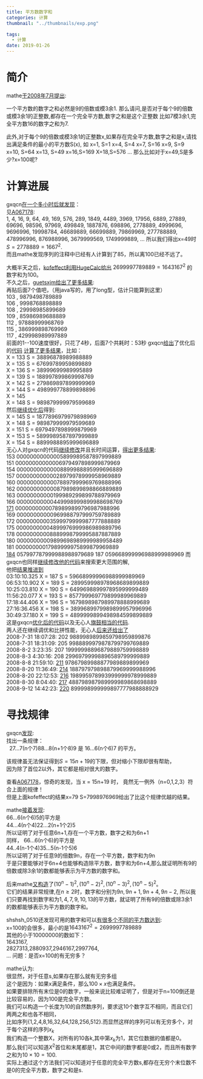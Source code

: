 ```yaml
---
title: 平方数数字和
categories: 计算
thumbnail: "../thumbnails/exp.png"

tags:
  - 计算
date: 2019-01-26
---
```


# 简介
mathe[于2008年7月提出](https://bbs.emath.ac.cn/thread-642-1-5.html):  

一个平方数的数字之和必然是9的倍数或模3余1.
那么请问,是否对于每个9的倍数或模3余1的正整数,都存在一个完全平方数,数字之和是这个正整数
比如7模3余1,完全平方数16的数字之和为7.

此外,对于每个9的倍数或模3余1的正整数x,如果存在完全平方数,数字之和是x,请找出满足条件的最小的平方数S(x),
如
x=1, S=1
x=4, S=4
x=7, S=16
x=9, S=9
x=10, S=64
x=13, S=49
x=16,S=169
X=18,S=576
...
那么比如对于x=49,S是多少?x=100呢?

# 计算进展

gxqcn[在一个多小时后就发现](https://bbs.emath.ac.cn/forum.php?mod=redirect&goto=findpost&ptid=642&pid=7844&fromuid=20)：  
见[A067178](https://oeis/A067178):  
1, 4, 16, 9, 64, 49, 169, 576, 289, 1849, 4489, 3969, 17956, 6889, 27889, 69696, 98596, 97969, 499849, 1887876, 698896, 2778889, 4999696, 9696996, 19998784, 46689889, 66699889, 79869969, 277788889, 478996996, 876988996, 3679999569, 1749999889, ...
所以我们得出x=49时$S=2778889=1667^2$.  
而且mathe发现序列的注释中已经有人计算到了85，所以离100已经不远了。  

大概半天之后，[kofeffect利用HugeCalc给出](vhttps://bbs.emath.ac.cn/forum.php?mod=redirect&goto=findpost&ptid=642&pid=7868&fromuid=20) $2699997789889=1643167^2$ 的数字和为100。  
不久之后，[guetsxjm给出了更多结果](https://bbs.emath.ac.cn/forum.php?mod=redirect&goto=findpost&ptid=642&pid=7876&fromuid=20):  
再贴后面7个值吧，（用java写的，用了long型，估计只能算到这里）  
103    ,    9879498789889  
106    ,    9998768898889  
108    ,    29998985899689  
109    ,    85986989688889  
112    ,    97888999968769  
115    ,    386999898769969  
117    ,    429998989997889  
前面的1--100速度很好，只花了4秒，后面7个共耗时：53秒
gxqcn[给出](https://bbs.emath.ac.cn/forum.php?mod=redirect&goto=findpost&ptid=642&pid=7896&fromuid=20)了优化后的[代码](../attached/squaredigitssum.txt)
[计算了更多结果](https://bbs.emath.ac.cn/forum.php?mod=redirect&goto=findpost&ptid=642&pid=7897&fromuid=20)，比如：  
X = 133 S = 38896878989988889  
X = 135 S = 67699789959899889  
X = 136 S = 38999699989995889  
X = 139 S = 188997899869998769  
X = 142 S = 279869897899999969  
X = 144 S = 498999778899898896  
X = 145  
X = 148 S = 989879999979599689  
然后[继续优化后](../attached/squaredigitssum2.txt)得到:  
X = 145 S = 1877896979979898969  
X = 148 S = 989879999979599689  
X = 151 S = 6979497898999879969  
X = 153 S = 5899989587897999889  
X = 154 S = 8899988895999696889  
无心人对gxqcn的代码[继续修改]((../attached/squaredigitssum3.txt))并且长时间运算，[得出更多结果](https://bbs.emath.ac.cn/forum.php?mod=redirect&goto=findpost&ptid=642&pid=7949&fromuid=20):  
153    00000000000005899989587897999889  
151    00000000000006979497898999879969  
154    00000000000008899988895999696889  
157    00000000000028979978999958969889  
160    00000000000078897999969769888996  
162    00000000000087989899898866889889  
163    00000000000199989299899788979969  
166    00000000000449998999899988698769  
[171](https://bbs.emath.ac.cn/forum.php?mod=redirect&goto=findpost&ptid=642&pid=7966&fromuid=20)    00000000000789899899796987988996  
169    00000000000969988797999759789889  
172    00000000003599979999987777888889  
175    00000000004899976999986989889796  
178    00000000008889998799995887887889  
180    00000000009899698989999989958489  
181    00000000017989999975899879969889  
[184](https://bbs.emath.ac.cn/forum.php?mod=redirect&goto=findpost&ptid=642&pid=7976&fromuid=20)    057997787999988988979689
187    059668999996988999989969
而gxqcn也同样[继续修改他的代码](https://bbs.emath.ac.cn/forum.php?mod=redirect&goto=findpost&ptid=642&pid=7951&fromuid=20)来搜索更大范围的解,  
他把[结果推进到](https://bbs.emath.ac.cn/forum.php?mod=redirect&goto=findpost&ptid=642&pid=8036&fromuid=20)  
03:10:10.325        X = 187                S = 59668999996988999989969  
06:53:10.902        X = 189                S = 289959998978968689899889  
10:25:03.810        X = 190                S = 649969889997895999999489  
11:56:20.077        X = 193                S = 857799969779899989969889  
17:18:44.406        X = 196                S = 1679898987989978888999689  
27:16:36.456        X = 198                S = 3899689979989899957996996  
30:49:37.180        X = 199                S = 4899999899498984599899889  
这是gxqcn[优化后的代码](../attached/squaredigitssum4.txt)以及无心人[旗鼓相当的代码](../attached/squaredigitssum5.txt).  
两人还在继续调优和比拼性能，无心人[后来还给出了](https://bbs.emath.ac.cn/forum.php?mod=redirect&goto=findpost&ptid=642&pid=8662&fromuid=20)  
2008-7-31 18:07:28: 202    9889989899859798959899876  
2008-7-31 18:31:09: 205    9988899979878799799769889  
2008-8-2 3:23:35: 207   19999998896879889759998889  
2008-8-3 4:30:16: 208   29969799998896589799999889  
2008-8-8 21:59:10: [211](https://bbs.emath.ac.cn/forum.php?mod=redirect&goto=findpost&ptid=642&pid=8877&fromuid=20)   97867989988877989889899969  
2008-8-20 11:36:49: [214](https://bbs.emath.ac.cn/forum.php?mod=redirect&goto=findpost&ptid=642&pid=9072&fromuid=20)  188797979898879969999988996  
2008-8-20 22:12:53: [216](https://bbs.emath.ac.cn/forum.php?mod=redirect&goto=findpost&ptid=642&pid=9106&fromuid=20)  198995978993999999978999889  
2008-8-30 8:04:40: [217](https://bbs.emath.ac.cn/forum.php?mod=redirect&goto=findpost&ptid=642&pid=9291&fromuid=20)  488798987989999989868698889  
2008-9-12 14:42:23: [220](https://bbs.emath.ac.cn/forum.php?mod=redirect&goto=findpost&ptid=642&pid=9714&fromuid=20)  899998999999897777988888929  

# 寻找规律
gxqcn[发现](https://bbs.emath.ac.cn/forum.php?mod=redirect&goto=findpost&ptid=642&pid=7854&fromuid=20):  
找出一条规律：  
&nbsp;&nbsp;27…7(n个7)88…8(n+1个8)9  是  16…6(n个6)7  的平方。

该规律虽无法保证得到$S=15n+19$的下限，但对缩小下限却很有帮助，  
因为除了首位2以外，其它都是相对很大的数字。

查看[A067178](https://oeis/A067178)，惊奇的发现，当 x = 15n+19 时，
竟然无一例外（n=0,1,2,3）符合上面的规律！  
但是上面kofeffect的结果x=79 S=7998976969给出了比这个规律优越的结果。  

mathe[接着发现](https://bbs.emath.ac.cn/forum.php?mod=redirect&goto=findpost&ptid=642&pid=7891&fromuid=20):  
66...6(n个6)5的平方是  
44...4(n个4)22...2(n+1个2)5  
所以证明了对于任意6n+1,存在一个平方数，数字之和为6n+1  
同样，
66...6(n个6)的平方是  
44..4(n-1个4)35...5(n-1个5)6  
所以证明了对于任意9的倍数9n，存在一个平方数，数字和为9n  
于是只要能够对于6n+4也能够构造除平方数，数字和为6n+4,那么就证明所有9的倍数或除3余1的数都能够表示为平方数的数字和。  

后来mathe[又构造](https://bbs.emath.ac.cn/forum.php?mod=redirect&goto=findpost&ptid=642&pid=7945&fromuid=20)了$(10^n-1)^2, (10^n-2)^2, (10^n-3)^2, (10^n-5)^2$。  
它们的结果非常规律,在$n\ge 2$时，数字和分别为$9n,9n+1,9n+4,9n-2$, 
所以我们只要再找到数字和为$1,4,7,9,10,13$的平方数，就证明了所有9的倍数或除3余1的数都能够表示为平方数的数字和。

shshsh\_0510还发现可用的数字和可以[有很多个不同的平方数达到](https://bbs.emath.ac.cn/forum.php?mod=redirect&goto=findpost&ptid=642&pid=7902&fromuid=20):  
x=100的会很多，最小的是$1643167^2=2699997789889$  
其他的小于10000000的数如下：  
1643167,  
2827313,2880937,2946167,2997764,  
...
问题：是否x=100的有无穷多？  

mathe认为:  
很显然，对于任意s,如果存在那么就有无穷多组  
这个是因为：如果x满足条件，那么$100\times x$也满足条件。  
如果要排除所有末位是0的数字，一般来说比较难证明了，但是对于n=100倒还是比较容易的，因为100是完全平方数。  
我们可以构造一个长度为10的自然数序列，要求这10个数字互不相同，而且它们两两之和也各不相同，  
比如序列{1,2,4,8,16,32,64,128,256,512}.而显然这样的序列可以有无穷多个，对于每个这样的序列${x_k}$  
我们构造一个整数X，对所有的10各k,其中第$x_k$为1，其它位数据的值都是0。  
那么我们可以知道$X^2$首位和末尾都是1，其它中间的数字都是0或2，而且所有数字之和为$10\times 10=100$.  
实际上通过这个方法我们可以知道对于任意的完全平方数s,都存在无穷个末位数不是0的完全平方数，数字之和是s.  
